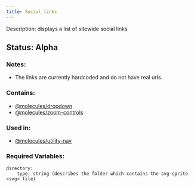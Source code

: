 ```yaml
---
title: Social links
---
```

Description: displays a list of sitewide social links
## Status: Alpha
### Notes:
- The links are currently hardcoded and do not have real urls.
### Contains:
- [@molecules/dropdown](?p=molecules-dropdown)
- [@molecules/zoom-controls](?p=molecules-dropdown)
### Used in:
- [@molecules/utility-nav](?p=utility-nav)
### Required Variables:
~~~
directory:
    type: string (describes the folder which contains the svg-sprite <svg> file)
~~~